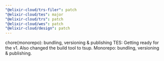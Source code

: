 ```yaml
---
"@elixir-cloud/trs-filer": patch
"@elixir-cloud/tes": major
"@elixir-cloud/trs": patch
"@elixir-cloud/wes": patch
"@elixir-cloud/design": patch
---
```


chore(monorepo): bundling, versioning & publishing
TES: Getting ready for the v1. Also changed the build tool to tsup.
Monorepo: bundling, versioning & publishing.
